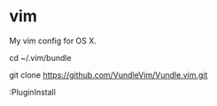 # vim
My vim config for OS X.
  
  cd ~/.vim/bundle
  
  git clone https://github.com/VundleVim/Vundle.vim.git
  
  :PluginInstall

